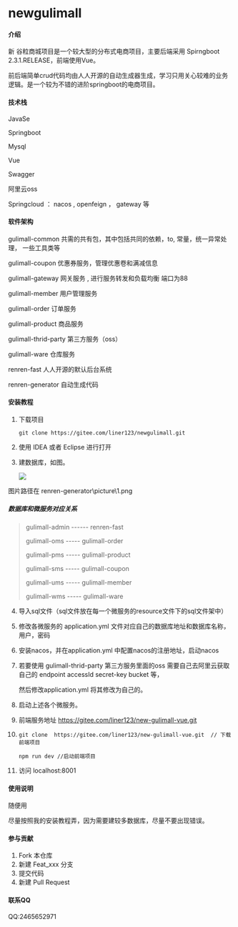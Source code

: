 # newgulimall

#### 介绍
新 谷粒商城项目是一个较大型的分布式电商项目，主要后端采用 Spirngboot 2.3.1.RELEASE，前端使用Vue。

前后端简单crud代码均由人人开源的自动生成器生成，学习只用关心较难的业务逻辑。是一个较为不错的进阶springboot的电商项目。

#### 技术栈

JavaSe

Springboot 

Mysql

Vue

Swagger

阿里云oss

Springcloud ： nacos  , openfeign ， gateway 等

#### 软件架构
gulimall-common  共需的共有包，其中包括共同的依赖，to, 常量，统一异常处理， 一些工具类等

gulimall-coupon  优惠券服务，管理优惠卷和满减信息

gulimall-gateway 网关服务 , 进行服务转发和负载均衡 端口为88

gulimall-member 用户管理服务

gulimall-order 订单服务

gulimall-product 商品服务

gulimall-thrid-party 第三方服务（oss）

gulimall-ware 仓库服务

renren-fast 人人开源的默认后台系统

renren-generator 自动生成代码

#### 安装教程

1. 下载项目

   ```shell
   git clone https://gitee.com/liner123/newgulimall.git
   ```

2.  使用 IDEA 或者 Eclipse 进行打开

3. 建数据库，如图。 

      ![](renren-generator\picture\1.png)

图片路径在 renren-generator\picture\1.png
##### 数据库和微服务对应关系

> gulimall-admin ------ renren-fast
>
> gulimall-oms ----- gulimall-order
>
> gulimall-pms ----- gulimall-product
>
> gulimall-sms ----- gulimall-coupon
>
> gulimall-ums ----- gulimall-member
>
> gulimall-wms ----- gulimall-ware
4. 导入sql文件（sql文件放在每一个微服务的resource文件下的sql文件架中）

5. 修改各微服务的 application.yml 文件对应自己的数据库地址和数据库名称，用户，密码

6. 安装nacos，并在application.yml 中配置nacos的注册地址，启动nacos

7. 若要使用 gulimall-thrid-party 第三方服务里面的oss 需要自己去阿里云获取自己的 endpoint accessId  secret-key bucket 等，

   然后修改application.yml 将其修改为自己的。

8. 启动上述各个微服务。

9. 前端服务地址 https://gitee.com/liner123/new-gulimall-vue.git

10.  ```shell
     git clone  https://gitee.com/liner123/new-gulimall-vue.git  // 下载前端项目
     
     npm run dev //启动前端项目
     ```

11. 访问  localhost:8001 

#### 使用说明

随便用

尽量按照我的安装教程弄，因为需要建较多数据库，尽量不要出现错误。

#### 参与贡献

1.  Fork 本仓库
2.  新建 Feat_xxx 分支
3.  提交代码
4.  新建 Pull Request

#### 联系QQ
QQ:2465652971